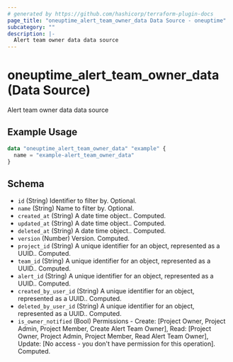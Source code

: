 ```yaml
---
# generated by https://github.com/hashicorp/terraform-plugin-docs
page_title: "oneuptime_alert_team_owner_data Data Source - oneuptime"
subcategory: ""
description: |-
  Alert team owner data data source
---
```


# oneuptime_alert_team_owner_data (Data Source)

Alert team owner data data source

## Example Usage

```terraform
data "oneuptime_alert_team_owner_data" "example" {
  name = "example-alert_team_owner_data"
}
```

## Schema

- `id` (String) Identifier to filter by. Optional.
- `name` (String) Name to filter by. Optional.
- `created_at` (String) A date time object.. Computed.
- `updated_at` (String) A date time object.. Computed.
- `deleted_at` (String) A date time object.. Computed.
- `version` (Number) Version. Computed.
- `project_id` (String) A unique identifier for an object, represented as a UUID.. Computed.
- `team_id` (String) A unique identifier for an object, represented as a UUID.. Computed.
- `alert_id` (String) A unique identifier for an object, represented as a UUID.. Computed.
- `created_by_user_id` (String) A unique identifier for an object, represented as a UUID.. Computed.
- `deleted_by_user_id` (String) A unique identifier for an object, represented as a UUID.. Computed.
- `is_owner_notified` (Bool) Permissions - Create: [Project Owner, Project Admin, Project Member, Create Alert Team Owner], Read: [Project Owner, Project Admin, Project Member, Read Alert Team Owner], Update: [No access - you don't have permission for this operation]. Computed.
